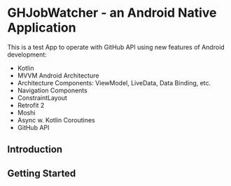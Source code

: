 GHJobWatcher - an Android Native Application
============================================

This is a test App to operate with GitHub API using new features of Android development:

* Kotlin
* MVVM Android Architecture
* Architecture Components: ViewModel, LiveData, Data Binding, etc.
* Navigation Components
* ConstraintLayout
* Retrofit 2
* Moshi
* Async w. Kotlin Coroutines
* GitHub API

Introduction
------------

Getting Started
---------------


